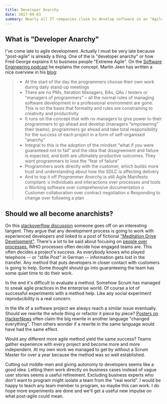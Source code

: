 ```yaml
---
title: Developer Anarchy 
date: 2017-09-03
summary: Nearly all IT companies claim to develop software in an "Agile" way. "Some" practices from the original roots of the movement have become standard. Seems to me, many are relatively comfortable with the status quo because it mostly works. I venture many teams find their own sweet spot in all this mess, but there's no overarching big idea like XP, Agile, Scrum or Kanban in the making. Developer (or Programmer) Anarchy is the one exception that proves the rule with a radical new approach more extreme than XP...
---
```

## What is "Developer Anarchy"

I've come late to agile development. Actually I must be very late because "post-agile" is already a thing. One of the is "developer anarchy" or how Fred George explains it to business people "Extreme Agile". On the [Software Engineering podcast](http://www.se-radio.net/2016/03/se-radio-episode-253-fred-george-on-developer-anarchy/) he explains the concept. Martin Jeen has written a nice overview in his [blog](https://martinjeeblog.com/2012/11/20/what-is-programmer-anarchy-and-does-it-have-a-future/):

> - At the start of the day the programmers choose their own work during daily stand-up meetings
> - There are no PMs, Iteration Managers, BAs, QAs / testers or “managers of programmers” – all the normal rules of managing software development in a professional environment are gone. This is on the basis that formality and rules are constraining to creativity and productivity
> - It runs on the concept that with no managers to give power to their programmers to go ahead and develop (managers “empowering” their teams), programmers go ahead and take total responsibility for the success of each project in a form of self-organised “anarchy”
> - Integral to this is the adoption of the mindset “what if you were guaranteed not to fail” and the idea that disagreement and failure is expected, and both are ultimately productive outcomes. They want programmers to lose the “fear of failure”
> - Programmers work directly with the customer, which builds more trust and understanding about how the SDLC is affecting delivery
> - And to top it off *Programmer Anarchy* is still Agile Manifesto compliant:
>   o Individuals and interactions over processes and tools
>   o Working software over comprehensive documentation
>   o Customer collaboration over contract negotiation
>   o Responding to change over following a plan

## Should we all become anarchists?

On this [stackoverflow discussion](https://softwareengineering.stackexchange.com/questions/181351/what-is-developer-anarchy) someone goes off on an interesting tangent. They argue that any development process is going to work with experienced developers and linked to a post of fictional ["Meditation Drive Development"](https://www.ckwop.me.uk/Meditation-driven-development.html). There's a lot to be said about focusing on [people over processes.](http://agilemanifesto.org/) IMHO processes often decide how engaged teams are. This often decides a project's success. As everybody knows who played telephone -- or "stille Post" in German -- information gets lost in the transfer. Any method that puts developers in closer contact with customers is going to help. Some thought should go into guaranteeing the team has some quiet time to do their work.

In the end it's difficult to evaluate a method. Somehow Scrum has managed to sneak agile practices in the enterprise world. Of course a lot of successful experiments with a method help. Like any social experiment reproducibility is a real concern. 

In the life of a software project we always reach a similar issue eventually. Should we rewrite the whole thing or refactor it piece by piece? [Posters on HackerNews](https://news.ycombinator.com/item?id=14799998) often claim the big rewrite in another language "changed everything". Then others wonder if a rewrite in the same language would have had the same effect.

Would any different more agile method yield the same success? Teams gather experience with every project and become more and more independent. At my own work we managed to get by without a Scrum Master for over a year because the method was so well established.

Cutting out middle-men and giving autonomy to developers seems like a good idea. Letting them work directly on business cases instead of vague user stories seems a useful refinement. Excluding business experts who don't want to program might isolate a team from the "real world". I would be happy to teach any team member to program, so maybe this can work. I do hope more experiments are done and we'll get a useful new impulse on what post-agile could mean.
